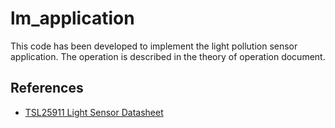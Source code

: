 # lm_application

This code has been developed to implement the light pollution sensor application. The operation is described in the theory of operation document. 

## References

* [TSL25911 Light Sensor Datasheet](https://ams.com/documents/20143/36005/TSL2591_DS000338_6-00.pdf/090eb50d-bb18-5b45-4938-9b3672f86b80)

